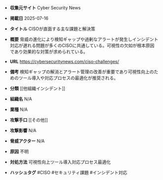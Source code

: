 - **収集元サイト**
Cyber Security News

- **掲載日**
2025-07-16

- **タイトル**
CISOが直面する主な課題と解決策

- **概要**
脅威の進化により検知ギャップや過剰なアラートが発生しインシデント対応が遅れる問題が多くのCISOに共通している。可視性の欠如が根本原因であり効果的な対策が求められている。

- **URL**
https://cybersecuritynews.com/ciso-challenges/

- **備考**
検知ギャップの解消とアラート管理の改善が重要であり可視性向上のためのツール導入や対応プロセスの最適化が推奨される。

- **分類**
[[他組織インシデント]]

- **組織名**
N/A

- **業種**
N/A

- **攻撃手口**
[[その他]]

- **攻撃影響**
N/A

- **脅威アクター**
N/A

- **原因**
不明

- **対処方法**
可視性向上ツール導入対応プロセス最適化

- **ハッシュタグ**
#CISO #セキュリティ課題 #インシデント対応
